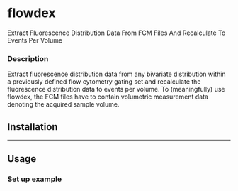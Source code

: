 # flowdex
Extract Fluorescence Distribution Data From FCM Files And Recalculate To Events Per Volume

### Description
Extract fluorescence distribution data from any bivariate distribution within a previously defined flow cytometry gating set and recalculate the fluorescence distribution data to events per volume. To (meaningfully) use flowdex, the FCM files have to contain volumetric measurement data denoting the acquired sample volume.


## Installation


***

## Usage
### Set up example


